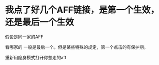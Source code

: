# 我点了好几个AFF链接，是第一个生效，还是最后一个生效


假设是同一家的AFF

看哪家的 一般是最后一个。但是某些特殊的规定，第一个点击的有保护期。

重新用隐身模式打开你想走的aff<img src="static/image/smiley/default/lol.gif" smilieid="12" border="0" alt="" /><img id="aimg_w11rB" onclick="zoom(this, this.src, 0, 0, 0)" class="zoom" src="https://cdn.jsdelivr.net/gh/hishis/forum-master/public/images/patch.gif" onmouseover="img_onmouseoverfunc(this)" onload="thumbImg(this)" border="0" alt="" />
